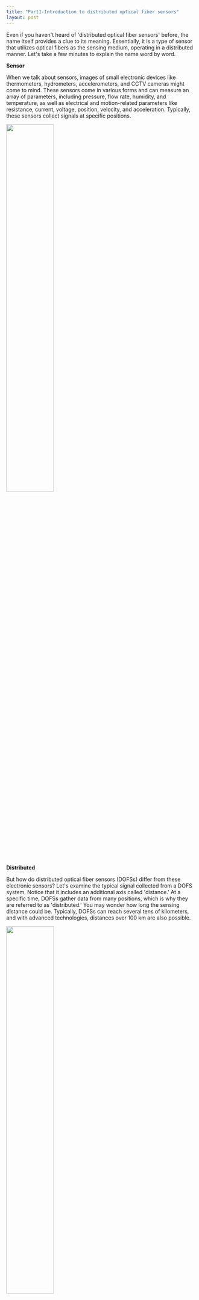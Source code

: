 ```yaml
---
title: "Part1-Introduction to distributed optical fiber sensors"
layout: post
---
```

Even if you haven't heard of 'distributed optical fiber sensors' before, the name itself provides a clue to its meaning. Essentially, it is a type of sensor that utilizes optical fibers as the sensing medium, operating in a distributed manner. Let's take a few minutes to explain the name word by word.

**Sensor**

When we talk about sensors, images of small electronic devices like thermometers, hydrometers, accelerometers, and CCTV cameras might come to mind. These sensors come in various forms and can measure an array of parameters, including pressure, flow rate, humidity, and temperature, as well as electrical and motion-related parameters like resistance, current, voltage, position, velocity, and acceleration. Typically, these sensors collect signals at specific positions. 

<img src="https://github.com/haleywuhuan/profile/blob/master/assets/blog1_fig1.jpg" width=50% height=50%>


**Distributed**

But how do distributed optical fiber sensors (DOFSs) differ from these electronic sensors? Let's examine the typical signal collected from a DOFS system. Notice that it includes an additional axis called 'distance.' At a specific time, DOFSs gather data from many positions, which is why they are referred to as 'distributed.' You may wonder how long the sensing distance could be. Typically, DOFSs can reach several tens of kilometers, and with advanced technologies, distances over 100 km are also possible.

<img src="https://github.com/haleywuhuan/profile/blob/master/assets/blog1_fig2.jpg" width=50% height=50%>

Let's explore an example scenario: monitoring the strain along the 50 km-long Hong Kong-Zhuhai-Macau bridge. If we were to use strain gauges with a sensor spacing of 10 meters, 5000 sensors would be required. However, by increasing the sensor spacing to 100 meters, only 500 sensors would be needed. The typical spatial resolution of DOFSs is around several meters to ten meters, this means a single optical fiber can effectively act as thousands of point sensors. Such capability stands as a major advantage of DOFS technology.

<img src="https://github.com/haleywuhuan/profile/blob/master/assets/blog1_fig4.jpg" width=50% height=50%>

**Optical fiber**

You may already be somewhat familiar with optical fiber. It is made from thin and transparent glass. Typically, optical fibers are composed of a core, cladding, and coating. Light travels through the core of the optical fiber-based on total internal reflection. This occurs when light passes from a higher-density medium to a lower-density medium, and the incident angle exceeds the critical angle, causing all the light to be reflected back. As a result, this phenomenon confines the light within the core of the optical fiber, preventing leakage.

<img src="https://github.com/haleywuhuan/profile/blob/master/assets/blog1_fig5.jpg" width=50% height=50%>

The map below showcases the extensive network of submarine fiber optic cables, spanning over 1.2 million kilometers and facilitating global interconnection. Please note that this map specifically represents submarine cables and does not include the vast network of optical fiber laid underground and connected to homes. Nevertheless, it vividly illustrates the widespread utilization of optical fiber worldwide. As a result, another noteworthy aspect of DOFSs is their ability to harness these extensive fiber-optic cables for sensing purposes.

<img src="https://github.com/haleywuhuan/profile/blob/master/assets/blog1_fig6.jpg" width=50% height=50%>



